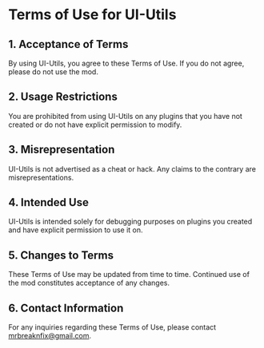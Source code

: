 # Terms of Use for UI-Utils

## 1. Acceptance of Terms
By using UI-Utils, you agree to these Terms of Use. If you do not agree, please do not use the mod.

## 2. Usage Restrictions
You are prohibited from using UI-Utils on any plugins that you have not created or do not have explicit permission to modify.

## 3. Misrepresentation
UI-Utils is not advertised as a cheat or hack. Any claims to the contrary are misrepresentations.

## 4. Intended Use
UI-Utils is intended solely for debugging purposes on plugins you created and have explicit permission to use it on.

## 5. Changes to Terms
These Terms of Use may be updated from time to time. Continued use of the mod constitutes acceptance of any changes.

## 6. Contact Information
For any inquiries regarding these Terms of Use, please contact mrbreaknfix@gmail.com.
